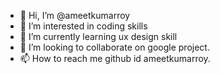 - 👋 Hi, I’m @ameetkumarroy
- 👀 I’m interested in coding skills
- 🌱 I’m currently learning ux design skill
- 💞️ I’m looking to collaborate on google project.
- 📫 How to reach me github id ameetkumarroy.

<!---
ameetkumarroy/ameetkumarroy is a ✨ special ✨ repository because its `README.md` (this file) appears on your GitHub profile.
You can click the Preview link to take a look at your changes.
--->
